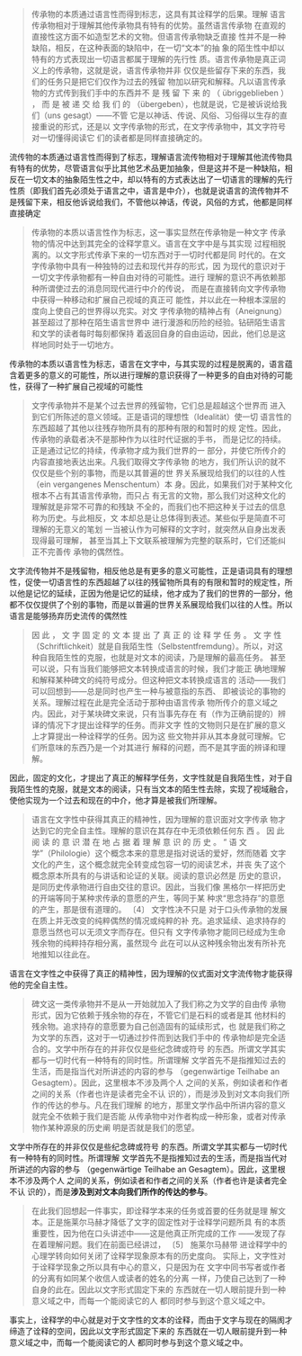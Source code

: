 <blockquote data-pid="jQb53kuN">传承物的本质通过语言性而得到标志，这具有其诠释学的后果。理解 语言传承物相对于理解其他传承物具有特有的优势。虽然语言传承物 在直观的直接性这方面不如造型艺术的文物。但语言传承物缺乏直接 性并不是一种缺陷，相反，在这种表面的缺陷中，在一切“文本”的抽 象的陌生性中却以特有的方式表现出一切语言都属于理解的先行性 质。语言传承物是真正词义上的传承物，这就是说，语言传承物并非 仅仅是些留存下来的东西，我们的任务只是把它们仅作为过去的残留 物加以研究和解释。凡以语言传承物的方式传到我们手中的东西并不 是 残 留 下 来 的 （ übriggeblieben ） ， 而 是 被 递 交 给 我 们 的 （übergeben），也就是说，它是被诉说给我们（uns gesagt）——不管 它是以神话、传说、风俗、习俗得以生存的直接重说的形式，还是以 文字传承物的形式，在文字传承物中，其文字符号对一切懂得阅读它 们的读者都是同样直接确定的。</blockquote><p data-pid="gcMzu3v5">流传物的本质通过语言性而得到了标志，理解语言流传物相对于理解其他流传物具有特有的优势，尽管语言似乎比其他艺术品更加抽象，但是这并不是一种缺陷，相反在一切文本的抽象陌生性之中，却以特有的方式表达出了一切语言的理解的先行性质（即我们首先必须处于语言之中，语言是中介），也就是说语言的流传物并不是残留下来，相反他诉说给我们，不管他以神话，传说，风俗的方式，他都是同样直接确定</p><blockquote data-pid="1Dlaqdio">传承物的本质以语言性作为标志，这一事实显然在传承物是一种文字 传承物的情况中达到其完全的诠释学意义。语言在文字中是与其实现 过程相脱离的。以文字形式传承下来的一切东西对于一切时代都是同 时代的。在文字传承物中具有一种独特的过去和现代并存的形式，因 为现代的意识对于一切文字传承物都有一种自由对待的可能性。进行 理解的意识不再依赖那种所谓使过去的消息同现代进行中介的传说， 而是在直接转向文字传承物中获得一种移动和扩展自己视域的真正可 能性，并以此在一种根本深层的度向上使自己的世界得以充实。对文 字传承物的精神占有（Aneignung）甚至超过了那种在陌生语言世界中 进行漫游和历险的经验。钻研陌生语言和文学的读者每时每刻都保持 着返回自身的自由运动，因此，他们总是这样地同时处于一切地方。</blockquote><p data-pid="tTrZjfYT">传承物的本质以语言性为标志，语言在文字中，与其实现的过程是脱离的，语言蕴含着更多的意义的可能性，所以进行理解的意识获得了一种更多的自由对待的可能性，获得了一种扩展自己视域的可能性</p><blockquote data-pid="uAShJ803">文字传承物并不是某个过去世界的残留物，它们总是超越这个世界而 进入到它们所陈述的意义领域。正是语词的理想性（Idealität）使一切 语言性的东西超越了其他以往残存物所具有的那种有限的和暂时的规 定性。因此，传承物的承载者决不是那种作为以往时代证据的手书， 而是记忆的持续。正是通过记忆的持续，传承物才成为我们世界的一 部分，并使它所传介的内容直接地表达出来。凡我们取得文字传承物 的地方，我们所认识的就不仅仅是些个别的事物，而是以其普遍的世 界关系展现给我们的以往的人性（ein vergangenes Menschentum）本 身。因此，如果我们对于某种文化根本不占有其语言传承物，而只占 有无言的文物，那么我们对这种文化的理解就是非常不可靠的和残缺 不全的，而我们也不把这种关于过去的信息称为历史。与此相反，文 本却总是让总体得到表述。某些似乎是简直不可理解的无意义的笔划 一当被认作为可解释的文字时，就突然从自身出发表现得最可理解， 甚至当其上下文联系被理解为完整的联系时，它们还能纠正不完善传 承物的偶然性。 </blockquote><p data-pid="Wbeb8qor">文字流传物并不是残留物，相反他总是有更多的意义可能性，正是语词具有的理想性，促使一切语言性的东西超越了以往的残留物所具有的有限和暂时的规定性，所以他是记忆的延续，正因为他是记忆的延续，他才成为了我们的世界的一部分，他都不仅仅提供了个别的事物，而是以普遍的世界关系展现给我们以往的人性。所以语言是能够扬弃历史流传的偶然性</p><blockquote data-pid="QfwmPUsp">因 此 ， 文 字 固 定 的 文 本 提 出 了 真 正 的 诠 释 学 任 务 。 文 字 性 （Schriftlichkeit）就是自我陌生性（Selbstentfremdung）。所以，对这 种自我陌生性的克服，也就是对文本的阅读，乃是理解的最高任务。 甚至可以说，只有当我们能够把文本转换成语言的时候，我们才能正 确地理解和解释某种碑文的纯符号成分。但这种把文本转换成语言的 活动——我们可以回想到——总是同时也产生一种与被意指的东西、 即被谈论的事物的关系。理解过程在此是完全活动于那种由语言传承 物所传介的意义域之内。因此，对于某块碑文来说，只有当事先存在 有（作为正确前提的）辨译的情况下才提出诠释学的任务。而非文字 性的文物则只是在扩展的意义上才算提出一种诠释学的任务。因为这 些文物并非从其本身就可理解。它们所意味的东西乃是一个对其进行 解释的问题，而不是其字面的辨译和理解。 </blockquote><p data-pid="lQVwBCIX">因此，固定的文化，才提出了真正的解释学任务，文字性就是自我陌生性，对于自我陌生性的克服，就是文本的阅读，只有当文本的陌生性去除，实现了视域融合，使他实现为一个过去和现在的中介，他才算是被我们所理解。</p><blockquote data-pid="ogsy3yYx">语言在文字性中获得其真正的精神性，因为理解的意识面对文字传承 物才达到它的完全自主性。理解的意识在其存在中无须依赖任何东 西 。 因 此 阅 读 的 意 识 潜 在 地 占 据 着 理 解 意 识 的 历 史 。 “ 语 文 学”（Philologie）这个概念本来的意思是指对说话的爱好，然而随着 文字文化的产生，这个概念就完全转变成包容一切的阅读艺术，并丧 失了这个概念原本所具有的与讲话和论证的关联。阅读的意识必然是 历史的意识，是同历史传承物进行自由交往的意识。因此，当我们像 黑格尔一样把历史的开端等同于某种求传承的意愿的产生，等同于某 种求“思念持存”的意愿的产生，那是很有道理的。 〔4〕 文字性决不只是 对于口头传承物的发展在质上并无改变的纯粹偶然的情况或纯粹的补 充。追求延续、追求持存的意愿当然也可以无须文字而存在。但只有 文字传承物才能同已经成为生命残余物的纯粹持存相分离，虽然现今 此在可以从这种残余物出发有所补充地推知以往此在。 </blockquote><p data-pid="4vNhI89C">语言在文字性之中获得了真正的精神性，因为理解的仪式面对文字流传物才能获得他的完全自主性。</p><blockquote data-pid="lL9iU4Vl">碑文这一类传承物并不是从一开始就加入了我们称之为文学的自由传 承物形式，因为它依赖于残余物的存在，不管它们是石料的或者是其 他材料的残余物。追求持存的意愿要为自己创造固有的延续形式，也 就是我们称之为文学的东西，这对于一切通过抄件而到达我们手中的 传承物却是完全适合的。文学中所存在的并非仅仅是些纪念碑或符号 的东西。所谓文学其实都与一切时代有一种特有的同时性。所谓理解 文学首先不是指推知过去的生活，而是指当代对所讲述的内容的参与 （gegenwärtige Teilhabe an Gesagtem）。因此，这里根本不涉及两个人 之间的关系，例如读者和作者之间的关系（作者也许是读者完全不认 识的），而是涉及到对文本向我们所作的传达的参与。凡在我们理解 的地方，那里文学作品中所讲内容的意义就完全不依赖于我们是否能 从传承物中对作者构成一种形象，或者对传承物作某种源泉的历史阐 明是否就是我们的愿望。</blockquote><p data-pid="mbsF1FC9">文学中所存在的并非仅仅是些纪念碑或符号 的东西。所谓文学其实都与一切时代有一种特有的同时性。所谓理解 文学首先不是指推知过去的生活，而是指当代对所讲述的内容的参与 （gegenwärtige Teilhabe an Gesagtem）。因此，这里根本不涉及两个人 之间的关系，例如读者和作者之间的关系（作者也许是读者完全不认 识的），而是<b>涉及到对文本向我们所作的传达的参与</b>。</p><blockquote data-pid="iZX3Ke35">在此我们回想起一件事实，即诠释学本来的任务或首要的任务就是理 解文本。正是施莱尔马赫才降低了文字的固定性对于诠释学问题所具 有的本质重要性，因为他在口头讲述中——这是他真正所完成的工作 ——发现了存在着理解问题。我们在前面已经讲过， 〔5〕 施莱尔马赫带 进诠释学中的心理学转向如何关闭了诠释学现象原本有的历史度向。 实际上，文字性对于诠释学现象之所以具有中心的意义，只是因为在 文字中同书写者或作者的分离有如同某个收信人或读者的姓名的分离 一样，乃使自己达到了一种自身的此在。因此以文字形式固定下来的 东西就在一切人眼前提升到一种意义域之中，而每一个能阅读它的人 都同时参与到这个意义域之中。</blockquote><p data-pid="AziJReWK">事实上，诠释学的中心就是对于文字性的文本的诠释，而由于文字与现在的隔阂才缔造了诠释的空间，因此以文字形式固定下来的 东西就在一切人眼前提升到一种意义域之中，而每一个能阅读它的人 都同时参与到这个意义域之中。</p>